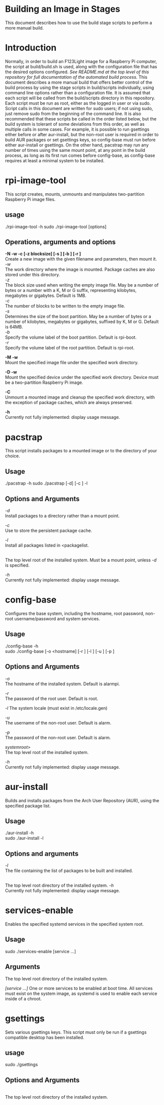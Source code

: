 # Building an Image in Stages #
This document describes how to use the build stage scripts to perform a more manual build.
# Introduction #
Normally, in order to build an F123Light image for a Raspberry Pi computer, the script at build/build.sh is used, along with the configuration file that has the desired options configured. *See README.md at the top level of this repository for full documentation of the automated build process.* This document describes a more manual build that offers better control of the build process by using the stage scripts in build/scripts individually, using command line options rather than a configuration file. It is assumed that each script will be called from the build/scripts directory in this repository. Each script must be run as root, either as the logged in user or via sudo. Script calls in this document are written for sudo users; if not using sudo, just remove sudo from the beginning of the command line. It is also recommended that these scripts be called in the order listed below, but the build system is tolerant of some deviations from this order, as well as multiple calls in some cases. For example, it is possible to run gsettings either before or after aur-install, but the non-root user is required in order to build AUR packages or set gsettings keys, so config-base must run before either aur-install or gsettings. On the other hand, pacstrap may run any number of times using the same mount point, at any point in the build process, as long as its first run comes before config-base, as config-base requires at least a minimal system to be installed.
# rpi-image-tool #
This script creates, mounts, unmounts and manipulates two-partition Raspberry Pi image files.
## usage ##
  ./rpi-image-tool -h
  sudo ./rpi-image-tool <operation> <argument> [options]
## Operations, arguments and options ##
**-N <imagefile> -w <workdirectory> -c <blockcount> [-z blocksize] [-s <split>] [-b <bootlabel>] [-r <rootlabel>]**  
Create a new image with the given filename and parameters, then mount it.  
*-w <workdirectory>*  
The work directory where the image is mounted. Package caches are also stored under this directory.  
*-z <blocksize>*  
The block size used when writing the empty image file. May be a number of bytes or a number with a K, M or G suffix, representing kilobytes, megabytes or gigabytes. Default is 1MB.  
*-c <count>*  
The number of blocks to be written to the empty image file.  
*-s <split>*  
Determines the size of the boot partition. May be a number of bytes or a number of kilobytes, megabytes or gigabytes, suffixed by K, M or G. Default is 64MB.  
*-b <bootlabel>*  
Specify the volume label of the boot partition. Default is rpi-boot.  
*-r <rootlabel>*  
Specify the volume label of the root partition. Default is rpi-root.

**-M <imagefile> -w <workdirectory>**  
Mount the specified image file under the specified work directory.

**-D <device> -w <workdirectory>**  
Mount the specified device under the specified work directory. Device must be a two-partition Raspberry Pi image.

**-C <workdirectory>**  
Unmount a mounted image and cleanup the specified work directory, with the exception of package caches, which are always preserved.

**-h**  
Currently not fully implemented: display usage message.
# pacstrap #
This script installs packages to a mounted image or to the directory of your choice.
## Usage ##
  ./pacstrap -h
  sudo ./pacstrap [-d] [-c <cachedirectory>] -l <packagelist> <systemroot>
## Options and Arguments ##
*-d*  
Install packages to a directory rather than a mount point.

*-c <cachedirectory>*  
Use <cachedirectory> to store the persistent package cache.

*-l <packagelist>*  
Install all packages listed in <packagelist.

*<systemroot>*  
The top level root of the installed system. Must be a mount point, unless *-d* is specified.

*-h*  
Currently not fully implemented: display usage message.
# config-base #
Configures the base system, including  the hostname, root password, non-root username/password and system services.
## Usage ##
./config-base -h  
sudo ./config-base [-o <hostname] [-r <rootpassword>] [-l <locale>] [-u <username>] [-p <userpassword>] <systemroot>
## Options and Arguments ##
*-o <hostname>*  
The hostname of the installed system. Default is alarmpi.

*-r <rootpassword>*  
The password of the root user. Default is root.

*-l <locale>*
The system locale (must exist in /etc/locale.gen)

*-u <username>*  
The username of the non-root user. Default is alarm.

*-p <userpassword>*  
The password of the non-root user. Default is alarm.

*systemroot>*  
The top level root of the installed system.

*-h*  
Currently not fully implemented: display usage message.
# aur-install #
Builds and installs packages from the Arch User Repository (AUR), using the specified package list.
## Usage ##
./aur-install -h  
sudo ./aur-install -l <packagelist> <systemroot>
## Options and arguments ##
*-l <packagelist>*  
The file containing the list of packages to be built and installed.

*<systemroot>*  
The top level root directory of the installed system.
*-h*  
Currently not fully implemented: display usage message.
# services-enable #
Enables the specified systemd services in the specified system root.
## Usage ##
sudo ./services-enable <systemroot> <service> [service ...]
## Arguments ##
*<systemroot>*
The top level root directory of the installed system.

*<service> [service ...]*
One or more services to be enabled at boot time. All services must exist on the system image, as systemd is used to enable each service inside of a chroot.
# gsettings #
Sets various gsettings keys. This script must only be run if a gsettings compatible desktop has been installed.
## usage ##
sudo ./gsettings <systemroot>
## Options and Arguments ##
*<systemroot>*  
The top level root directory of the installed system.
